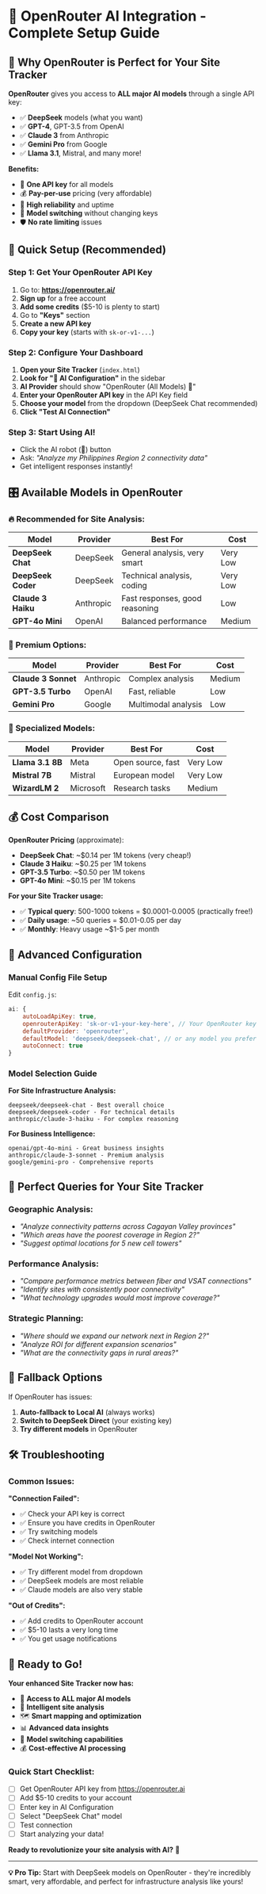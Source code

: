 # 🌟 OpenRouter AI Integration - Complete Setup Guide

## 🎯 Why OpenRouter is Perfect for Your Site Tracker

**OpenRouter** gives you access to **ALL major AI models** through a single API key:
- ✅ **DeepSeek** models (what you want)
- ✅ **GPT-4**, GPT-3.5 from OpenAI  
- ✅ **Claude 3** from Anthropic
- ✅ **Gemini Pro** from Google
- ✅ **Llama 3.1**, Mistral, and many more!

**Benefits:**
- 🔗 **One API key** for all models
- 💰 **Pay-per-use** pricing (very affordable)
- 🚀 **High reliability** and uptime
- 🔄 **Model switching** without changing keys
- 🛡️ **No rate limiting** issues

## 🚀 Quick Setup (Recommended)

### Step 1: Get Your OpenRouter API Key
1. Go to: **https://openrouter.ai/**
2. **Sign up** for a free account
3. **Add some credits** ($5-10 is plenty to start)
4. Go to **"Keys"** section
5. **Create a new API key**
6. **Copy your key** (starts with `sk-or-v1-...`)

### Step 2: Configure Your Dashboard
1. **Open your Site Tracker** (`index.html`)
2. **Look for "🧠 AI Configuration"** in the sidebar
3. **AI Provider** should show "OpenRouter (All Models) 🌟"
4. **Enter your OpenRouter API key** in the API Key field
5. **Choose your model** from the dropdown (DeepSeek Chat recommended)
6. **Click "Test AI Connection"**

### Step 3: Start Using AI!
- Click the AI robot (🤖) button
- Ask: *"Analyze my Philippines Region 2 connectivity data"*
- Get intelligent responses instantly!

## 🎛️ Available Models in OpenRouter

### **🔥 Recommended for Site Analysis:**

| Model | Provider | Best For | Cost |
|-------|----------|----------|------|
| **DeepSeek Chat** | DeepSeek | General analysis, very smart | Very Low |
| **DeepSeek Coder** | DeepSeek | Technical analysis, coding | Very Low |
| **Claude 3 Haiku** | Anthropic | Fast responses, good reasoning | Low |
| **GPT-4o Mini** | OpenAI | Balanced performance | Medium |

### **🚀 Premium Options:**
| Model | Provider | Best For | Cost |
|-------|----------|----------|------|
| **Claude 3 Sonnet** | Anthropic | Complex analysis | Medium |
| **GPT-3.5 Turbo** | OpenAI | Fast, reliable | Low |
| **Gemini Pro** | Google | Multimodal analysis | Low |

### **🤖 Specialized Models:**
| Model | Provider | Best For | Cost |
|-------|----------|----------|------|
| **Llama 3.1 8B** | Meta | Open source, fast | Very Low |
| **Mistral 7B** | Mistral | European model | Very Low |
| **WizardLM 2** | Microsoft | Research tasks | Medium |

## 💰 Cost Comparison

**OpenRouter Pricing** (approximate):
- **DeepSeek Chat**: ~$0.14 per 1M tokens (very cheap!)
- **Claude 3 Haiku**: ~$0.25 per 1M tokens  
- **GPT-3.5 Turbo**: ~$0.50 per 1M tokens
- **GPT-4o Mini**: ~$0.15 per 1M tokens

**For your Site Tracker usage:**
- ✅ **Typical query**: 500-1000 tokens = $0.0001-0.0005 (practically free!)
- ✅ **Daily usage**: ~50 queries = $0.01-0.05 per day
- ✅ **Monthly**: Heavy usage ~$1-5 per month

## 🔧 Advanced Configuration

### Manual Config File Setup
Edit `config.js`:
```javascript
ai: {
    autoLoadApiKey: true,
    openrouterApiKey: 'sk-or-v1-your-key-here', // Your OpenRouter key
    defaultProvider: 'openrouter',
    defaultModel: 'deepseek/deepseek-chat', // or any model you prefer
    autoConnect: true
}
```

### Model Selection Guide

**For Site Infrastructure Analysis:**
```
deepseek/deepseek-chat - Best overall choice
deepseek/deepseek-coder - For technical details
anthropic/claude-3-haiku - For complex reasoning
```

**For Business Intelligence:**
```
openai/gpt-4o-mini - Great business insights
anthropic/claude-3-sonnet - Premium analysis
google/gemini-pro - Comprehensive reports
```

## 🎯 Perfect Queries for Your Site Tracker

### **Geographic Analysis:**
- *"Analyze connectivity patterns across Cagayan Valley provinces"*
- *"Which areas have the poorest coverage in Region 2?"*
- *"Suggest optimal locations for 5 new cell towers"*

### **Performance Analysis:**
- *"Compare performance metrics between fiber and VSAT connections"*
- *"Identify sites with consistently poor connectivity"*
- *"What technology upgrades would most improve coverage?"*

### **Strategic Planning:**
- *"Where should we expand our network next in Region 2?"*
- *"Analyze ROI for different expansion scenarios"*
- *"What are the connectivity gaps in rural areas?"*

## 🔄 Fallback Options

If OpenRouter has issues:
1. **Auto-fallback to Local AI** (always works)
2. **Switch to DeepSeek Direct** (your existing key)
3. **Try different models** in OpenRouter

## 🛠️ Troubleshooting

### Common Issues:

**"Connection Failed":**
- ✅ Check your API key is correct
- ✅ Ensure you have credits in OpenRouter
- ✅ Try switching models
- ✅ Check internet connection

**"Model Not Working":**
- ✅ Try different model from dropdown
- ✅ DeepSeek models are most reliable
- ✅ Claude models are also very stable

**"Out of Credits":**
- ✅ Add credits to OpenRouter account
- ✅ $5-10 lasts a very long time
- ✅ You get usage notifications

## 🎉 Ready to Go!

**Your enhanced Site Tracker now has:**
- 🌟 **Access to ALL major AI models**
- 🧠 **Intelligent site analysis**
- 🗺️ **Smart mapping and optimization**
- 📊 **Advanced data insights**
- 🔄 **Model switching capabilities**
- 💰 **Cost-effective AI processing**

### Quick Start Checklist:
- [ ] Get OpenRouter API key from https://openrouter.ai
- [ ] Add $5-10 credits to your account
- [ ] Enter key in AI Configuration
- [ ] Select "DeepSeek Chat" model
- [ ] Test connection
- [ ] Start analyzing your data!

**Ready to revolutionize your site analysis with AI?** 🚀

---

**💡 Pro Tip:** Start with DeepSeek models on OpenRouter - they're incredibly smart, very affordable, and perfect for infrastructure analysis like yours!